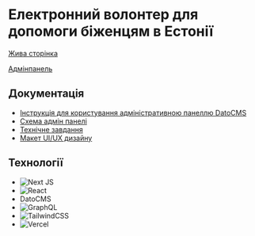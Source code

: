 # Електронний волонтер для допомоги біженцям в Естонії

[Жива сторінка](https://e-volunteer.vercel.app/)

[Адмінпанель](https://volunteer-dev-project.admin.datocms.com/editor)

## Документація

- [Інструкція для користування адміністративною панеллю DatoCMS](https://docs.google.com/document/d/1a2efvPB5CypQbueMePC9Kofa4vN35ceklX-_PpBcvbg/edit)
- [Схема адмін панелі](/public/image/structure%20of%20admin%20panel.jpg)
- [Технічне завдання](https://docs.google.com/document/d/1sHNlGuPbGwLxpySgJk7JI2cPU31XmdUmWFzxjes7PvU/edit)
- [Макет UI/UX дизайну](<https://www.figma.com/file/0L8vMVhlVXjVr44Wrd1dxA/E-VOLUNTEER-(Copy)?node-id=0%3A1&t=36Dg3xfbtPiYAVaU-1>)

## Технології

- ![Next JS](https://img.shields.io/badge/Next-black?style=for-the-badge&logo=next.js&logoColor=white)
- ![React](https://img.shields.io/badge/react-%2320232a.svg?style=for-the-badge&logo=react&logoColor=%2361DAFB)
- DatoCMS
- ![GraphQL](https://img.shields.io/badge/-GraphQL-E10098?style=for-the-badge&logo=graphql&logoColor=white)
- ![TailwindCSS](https://img.shields.io/badge/tailwindcss-%2338B2AC.svg?style=for-the-badge&logo=tailwind-css&logoColor=white)
- ![Vercel](https://img.shields.io/badge/vercel-%23000000.svg?style=for-the-badge&logo=vercel&logoColor=white)
